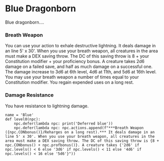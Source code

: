 # Blue Dragonborn
Blue dragonborn....

### Breath Weapon
You can use your action to exhale destructive lightning. It deals damage in an line 5' x 30'. When you use your breath weapon, all creatures in the area must make a DEX saving throw. The DC of this saving throw is 8 + your Constitution modifier + your proficiency bonus. A creature takes 2d6 damage on a failed save, and half as much damage on a successful one. The damage increase to 3d6 at 6th level, 4d6 at 11th, and 5d6 at 16th level. You may use your breath weapon a number of times equal to your Constitution modifier. You regain expended uses on a long rest.

### Damage Resistance
You have resistance to lightning damage.

```
name = 'Blue'
def level0(npc):
    npc.defer(lambda npc: print('Deferred blue'))
    npc.defer(lambda npc: npc.actions.append(f"***Breath Weapon ({npc.CONbonus()}/Reharges on a long rest).*** It deals damage in an line 5' x 30'. When you use your breath weapon, all creatures in the area must make a DEX saving throw. The DC of this saving throw is {8 + npc.CONbonus() + npc.profbonus()}. A creature takes {'2d6' if npc.levels() < 6 else '3d6' if npc.levels() < 11 else '4d6' if npc.levels() < 16 else '5d6'}"))
```
